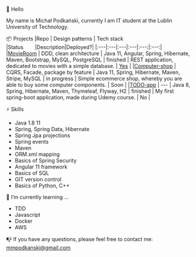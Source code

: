 :raised_hands: Hello

My name is Michał Podkański, currently I am IT student at the Lublin University of Technology.

📦 Projects
|Repo | Design patterns  | Tech stack |Status&nbsp;&nbsp;&nbsp;&nbsp;&nbsp;&nbsp;&nbsp;&nbsp;|Description|Deployed?|
|:---|:---|:---|:---|:---:|:---:|
|[MovieRoom](https://github.com/mmpodkanski/movie-room-back) | DDD, clean architecture  | Java 11, Angular, Spring, Hibernate, Maven, Bootstrap, MySQL, PostgreSQL | finished |  REST application, dedicated to movies with a simple database. | [Yes](http://mmpod-movie-room.herokuapp.com/) |
|[Computer-shop](https://github.com/mmpodkanski/computer-shop-back) | CQRS, Facade, package by feature | Java 11, Spring, Hibernate, Maven, Stripe, MySQL | in progress | Simple ecommerce shop, whereby you are able to buy some computer components. | Soon |
|[TODO-app](https://github.com/mmpodkanski/spring-todo) | --- | Java 8, Spring, Hibernate, Maven, Thymeleaf, Flyway, H2 | finished | My first spring-boot application, made during Udemy course. | No |

⚡ Skills

- Java 1.8 11
- Spring, Spring Data, Hibernate
- Spring Jpa projections
- Spring events
- Maven
- ORM.xml mapping
- Basics of Spring Security
- Angular 11 framework
- Basics of SQL
- GIT version control
- Basics of Python, C++

🌱 I’m currently learning ...
- TDD
- Javascript
- Docker
- AWS

:mailbox_with_no_mail: If you have any questions, please feel free to contact me: mmpodkanski@gmail.com
